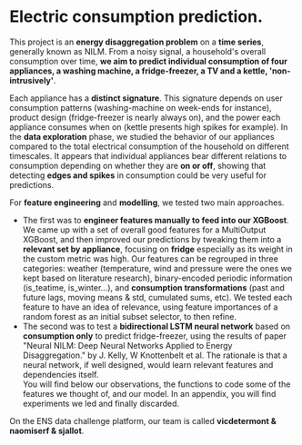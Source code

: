 # Electric consumption prediction. 

This project is an **energy disaggregation problem** on a **time series**, generally known as NILM. From a noisy signal, a household's overall consumption over time, **we aim to predict individual consumption of four appliances, a washing machine, a fridge-freezer, a TV and a kettle, 'non-intrusively'**.
  
Each appliance has a **distinct signature**. This signature depends on user consumption patterns (washing-machine on week-ends for instance), product design (fridge-freezer is nearly always on), and the power each appliance consumes when on (kettle presents high spikes for example). In the **data exploration** phase, we studied the behavior of our appliances  compared to the total electrical consumption of the household on different timescales. It appears that individual appliances bear different relations to consumption depending on whether they are **on or off**, showing that detecting **edges and spikes**  in consumption could be very useful for predictions.   
   
For **feature engineering** and **modelling**, we tested two main approaches. 
- The first was to **engineer features manually to feed into our XGBoost**.  
 We came up with a set of overall good features for a MultiOutput XGBoost, and then improved our predictions by tweaking them into a **relevant set by appliance**, focusing on **fridge** especially as its weight in the custom metric was high. Our features can be regrouped in three categories: weather (temperature, wind and pressure were the ones we kept based on literature research), binary-encoded periodic information (is_teatime, is_winter...), and **consumption transformations** (past and future lags, moving means & std, cumulated sums, etc). We tested each feature to have an idea of relevance, using feature importances of a random forest as an initial subset selector, to then refine. 
- The second was to test a **bidirectional LSTM neural network** based on **consumption only** to predict fridge-freezer, using the results of paper "Neural NILM: Deep Neural Networks Applied to Energy Disaggregation." by J. Kelly, W Knottenbelt et al. The rationale is that a neural network, if well designed, would learn relevant features and dependencies itself.  
You will find below our observations, the functions to code some of the features we thought of, and our model. In an appendix, you will find experiments we led and finally discarded.

On the ENS data challenge platform, our team is called **vicdetermont & naomiserf & sjallot**.
